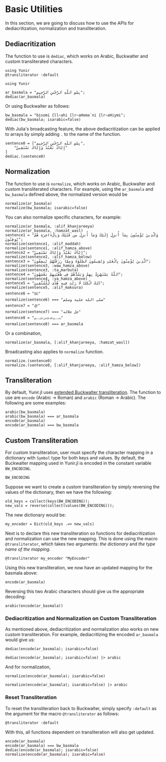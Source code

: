 Basic Utilities
=====
In this section, we are going to discuss how to use the APIs for dediacritization, normalization and transliteration.
## Dediacritization
The function to use is `dediac`, which works on Arabic, Buckwalter and custom transliterated characters.
```@setup abc
using Yunir
@transliterator :default
```
```@repl abc
using Yunir

ar_basmala = "بِسْمِ ٱللَّهِ ٱلرَّحْمَٰنِ ٱلرَّحِيمِ";
dediac(ar_basmala)
```
Or using Buckwalter as follows:
```@repl abc
bw_basmala = "bisomi {ll~ahi {lr~aHoma`ni {lr~aHiymi";
dediac(bw_basmala; isarabic=false)
```
With Julia's broadcasting feature, the above dediacritization can be applied to arrays by simply adding `.` to the name of the function.
```@repl abc
sentence0 = ["بِسْمِ ٱللَّهِ ٱلرَّحْمَٰنِ ٱلرَّحِيمِ",
    "إِيَّاكَ نَعْبُدُ وَإِيَّاكَ نَسْتَعِينُ"
]
dediac.(sentence0)
```
## Normalization
The function to use is `normalize`, which works on Arabic, Buckwalter and custom transliterated characters. For example, using the `ar_basmala` and `bw_basmala` defined above, the normalized version would be
```@repl abc
normalize(ar_basmala)
normalize(bw_basmala; isarabic=false)
```
You can also normalize specific characters, for example:
```@repl abc
normalize(ar_basmala, :alif_khanjareeya)
normalize(ar_basmala, :hamzat_wasl)
sentence1 = "وَٱلَّذِينَ يُؤْمِنُونَ بِمَآ أُنزِلَ إِلَيْكَ وَمَآ أُنزِلَ مِن قَبْلِكَ وَبِٱلْءَاخِرَةِ هُمْ يُوقِنُونَ";
normalize(sentence1, :alif_maddah)
normalize(sentence1, :alif_hamza_above)
sentence2 = "إِيَّاكَ نَعْبُدُ وَإِيَّاكَ نَسْتَعِينُ";
normalize(sentence2, :alif_hamza_below)
sentence3 = "ٱلَّذِينَ يُؤْمِنُونَ بِٱلْغَيْبِ وَيُقِيمُونَ ٱلصَّلَوٰةَ وَمِمَّا رَزَقْنَٰهُمْ يُنفِقُونَ";
normalize(sentence3, :waw_hamza_above)
normalize(sentence3, :ta_marbuta)
sentence4 = "ٱللَّهُ يَسْتَهْزِئُ بِهِمْ وَيَمُدُّهُمْ فِى طُغْيَٰنِهِمْ يَعْمَهُونَ";
normalize(sentence4, :ya_hamza_above)
sentence5 = "ذَٰلِكَ ٱلْكِتَٰبُ لَا رَيْبَ فِيهِ هُدًى لِّلْمُتَّقِينَ";
normalize(sentence5, :alif_maksura)
sentence6 = "ﷺ"
normalize(sentence6) === "صلى الله عليه وسلم"
sentence7 = "ﷻ"
normalize(sentence7) === "جل جلاله"
sentence8 = "﷽"
normalize(sentence8) === ar_basmala
```
Or a combination,
```@repl abc
normalize(ar_basmala, [:alif_khanjareeya, :hamzat_wasl])
```
Broadcasting also applies to `normalize` function.
```@repl abc
normalize.(sentence0)
normalize.(sentence0, [:alif_khanjareeya, :alif_hamza_below])
```
## Transliteration
By default, Yunir.jl uses [extended Buckwalter transliteration](https://corpus.quran.com/java/buckwalter.jsp). The function to use are `encode` (Arabic -> Roman) and `arabic` (Roman -> Arabic). The following are some examples:
```@repl abc
arabic(bw_basmala)
arabic(bw_basmala) === ar_basmala
encode(ar_basmala)
encode(ar_basmala) === bw_basmala
```
## Custom Transliteration
For custom transliteration, user must specify the character mapping in a dictionary with `Symbol` type for both keys and values. By default, the Buckwalter mapping used in Yunir.jl is encoded in the constant variable `BW_ENCODING`.
```@repl abc
BW_ENCODING
```
Suppose we want to create a custom transliteration by simply reversing the values of the dictionary, then we have the following:
```@repl abc
old_keys = collect(keys(BW_ENCODING));
new_vals = reverse(collect(values(BW_ENCODING)));
```
The new dictionary would be:
```@repl abc
my_encoder = Dict(old_keys .=> new_vals)
```
Next is to declare this new transliteration so functions for dediacritization and normalization can use the new mapping. This is done using the macro `@transliterator`, which takes two arguments: _the dictionary_ and _the type name of the mapping_.
```@repl abc
@transliterator my_encoder "MyEncoder"
```
Using this new transliteration, we now have an updated mapping for the basmala above:
```@repl abc
encode(ar_basmala)
```
Reversing this two Arabic characters should give us the appropriate decoding:
```@repl abc
arabic(encode(ar_basmala))
```
### Dediacritization and Normalization on Custom Transliteration
As mentioned above, dediacritization and normalization also works on new custom transliteration. For example, dediacritizing the encoded `ar_basmala` would give us:
```@repl abc
dediac(encode(ar_basmala); isarabic=false)

dediac(encode(ar_basmala); isarabic=false) |> arabic
```
And for normalization, 

```@repl abc
normalize(encode(ar_basmala); isarabic=false)

normalize(encode(ar_basmala); isarabic=false) |> arabic
```
### Reset Transliteration
To reset the transliteration back to Buckwalter, simply specify `:default` as the argument for the macro `@transliterator` as follows:
```@repl abc
@transliterator :default
```
With this, all functions dependent on transliteration will also get updated.
```@repl abc
encode(ar_basmala)
encode(ar_basmala) === bw_basmala
dediac(encode(ar_basmala); isarabic=false)
normalize(encode(ar_basmala); isarabic=false)
```
